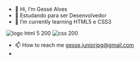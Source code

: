 - 👋 Hi, I’m  Gessé Alves
- 👀 Estudando para ser Desenvolvedor
- 🌱 I’m currently learning  HTML5 e CSS3

![logo html 5 200](https://user-images.githubusercontent.com/113915874/212084227-82ae1fb3-aaf6-45e8-b9e1-9a3a4b9ede50.png)
![css 200](https://user-images.githubusercontent.com/113915874/212084250-bd5ce37e-daaa-4721-bf0d-0281d53cfef0.png)

- 📫 How to reach me   gesse.juniorjpg@gmail.com
- 
